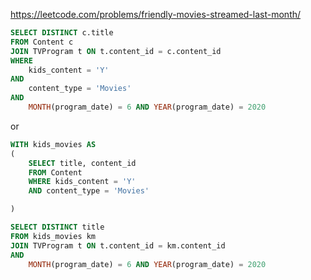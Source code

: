 https://leetcode.com/problems/friendly-movies-streamed-last-month/

```sql
SELECT DISTINCT c.title
FROM Content c
JOIN TVProgram t ON t.content_id = c.content_id
WHERE 
    kids_content = 'Y' 
AND 
    content_type = 'Movies'
AND
    MONTH(program_date) = 6 AND YEAR(program_date) = 2020
```
or

```sql
WITH kids_movies AS
(
    SELECT title, content_id
    FROM Content
    WHERE kids_content = 'Y'
    AND content_type = 'Movies'

)

SELECT DISTINCT title 
FROM kids_movies km 
JOIN TVProgram t ON t.content_id = km.content_id
AND
    MONTH(program_date) = 6 AND YEAR(program_date) = 2020
```
